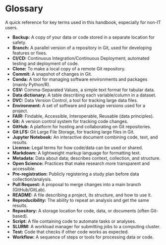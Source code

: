 # Glossary

A quick reference for key terms used in this handbook, especially for non-IT users.

- **Backup:** A copy of your data or code stored in a separate location for safety.
- **Branch:** A parallel version of a repository in Git, used for developing features or fixes.
- **CI/CD:** Continuous Integration/Continuous Deployment; automated testing and deployment of code.
- **Clone:** To make a local copy of a remote Git repository.
- **Commit:** A snapshot of changes in Git.
- **Conda:** A tool for managing software environments and packages (mainly Python/R).
- **CSV:** Comma-Separated Values, a simple text format for tabular data.
- **Data dictionary:** A table describing each variable/column in a dataset.
- **DVC:** Data Version Control, a tool for tracking large data files.
- **Environment:** A set of software and package versions used for a project.
- **FAIR:** Findable, Accessible, Interoperable, Reusable (data principles).
- **Git:** A version control system for tracking code changes.
- **GitHub:** A platform for hosting and collaborating on Git repositories.
- **Git LFS:** Git Large File Storage, for tracking large files in Git.
- **Jupyter Notebook:** An interactive document combining code, text, and results.
- **License:** Legal terms for how code/data can be used or shared.
- **Markdown:** A lightweight markup language for formatting text.
- **Metadata:** Data about data; describes context, collection, and structure.
- **Open Science:** Practices that make research more transparent and accessible.
- **Pre-registration:** Publicly registering a study plan before data collection/analysis.
- **Pull Request:** A proposal to merge changes into a main branch (GitHub/GitLab).
- **README:** A file describing a project, its structure, and how to use it.
- **Reproducibility:** The ability to repeat an analysis and get the same results.
- **Repository:** A storage location for code, data, or documents (often Git-based).
- **Script:** A file containing code to automate tasks or analyses.
- **SLURM:** A workload manager for submitting jobs to a computing cluster.
- **Test:** Code that checks if other code works as expected.
- **Workflow:** A sequence of steps or tools for processing data or code.
